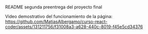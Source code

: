 README segunda preentrega del proyecto final


Video demostrativo del funcionamiento de la página:
https://github.com/MatiasAlbergamo/curso-react-coder/assets/131211756/f31008a3-a628-440c-8019-f45e5cd34376

